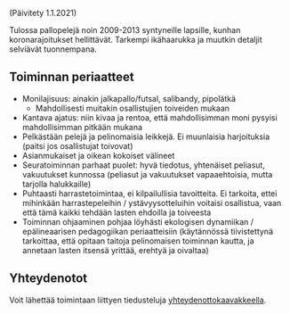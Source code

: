(Päivitety 1.1.2021)

Tulossa pallopelejä noin 2009-2013 syntyneille lapsille, kunhan koronarajoitukset hellittävät. Tarkempi ikähaarukka ja muutkin detaljit selviävät tuonnempana.

## Toiminnan periaatteet
- Monilajisuus: ainakin jalkapallo/futsal, salibandy, pipolätkä
  - Mahdollisesti muitakin osallistujien toiveiden mukaan
- Kantava ajatus: niin kivaa ja rentoa, että mahdollisimman moni pysyisi mahdollisimman pitkään mukana
- Pelkästään pelejä ja pelinomaisia leikkejä. Ei muunlaisia harjoituksia (paitsi jos osallistujat toivovat)
- Asianmukaiset ja oikean kokoiset välineet
- Seuratoiminnan parhaat puolet: hyvä tiedotus, yhtenäiset peliasut, vakuutukset kunnossa (peliasut ja vakuutukset vapaaehtoisia, mutta tarjolla halukkaille)
- Puhtaasti harrastetoimintaa, ei kilpailullisia tavoitteita. Ei tarkoita, ettei mihinkään harrastepeleihin / ystävyysotteluihin voitaisi osallistua, vaan että tämä kaikki tehdään lasten ehdoilla ja toiveesta
- Toiminnan ohjaaminen pohjaa löyhästi ekologisen dynamiikan / epälineaarisen pedagogiikan periaatteisiin (käytännössä tiivistettynä tarkoittaa, että opitaan taitoja pelinomaisen toiminnan kautta, ja annetaan lasten itsensä yrittää, erehtyä ja oivaltaa)


## Yhteydenotot

Voit lähettää toimintaan liittyen tiedusteluja [yhteydenottokaavakkeella](https://forms.gle/AeVpAjZiP6UYw5vh8).